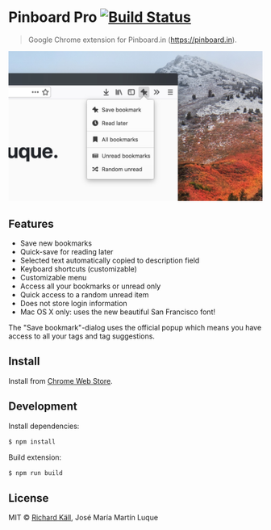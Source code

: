 # Pinboard Pro [![Build Status](https://travis-ci.org/jmml97/pinboard-pro-firefox.svg?branch=master)](https://travis-ci.org/jmml97/pinboard-pro-firefox)

> Google Chrome extension for Pinboard.in (https://pinboard.in).

![Pinboard Pro](preview.jpg)

## Features

- Save new bookmarks
- Quick-save for reading later
- Selected text automatically copied to description field
- Keyboard shortcuts (customizable)
- Customizable menu
- Access all your bookmarks or unread only
- Quick access to a random unread item
- Does not store login information
- Mac OS X only: uses the new beautiful San Francisco font!

The "Save bookmark"-dialog uses the official popup which means you have access to all your tags and tag suggestions.

## Install

Install from [Chrome Web Store](https://chrome.google.com/webstore/detail/pinboard-pro/pmgaobiflaffpllgnepmhcnbdhfgnpna).

## Development

Install dependencies:

```bash
$ npm install
```

Build extension:

```bash
$ npm run build
```

## License

MIT &copy; [Richard Käll](http://richardkall.se), José María Martín Luque
